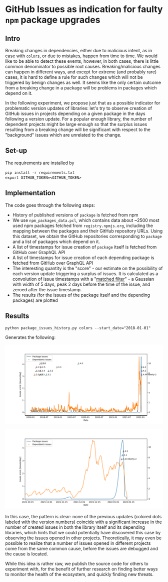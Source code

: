 # GitHub Issues as indication for faulty `npm` package upgrades

## Intro

Breaking changes in dependencies, either due to malicious intent, as in case with [`colors`](https://www.bleepingcomputer.com/news/security/dev-corrupts-npm-libs-colors-and-faker-breaking-thousands-of-apps/), or due to mistakes, happen from time to time. We would like to be able to detect these events, however, in both cases, there is little common denominator to possible root causes. Breaking/malicious changes can happen in different ways, and except for extreme (and probably rare) cases, it is hard to define a rule for such changes which will not be triggered by benign changes as well. It seems like the only certain outcome from a breaking change in a package will be problems in packages which depend on it.

In the following experiment, we propose just that as a possible indicator for problematic version updates of libraries: let's try to observe creation of GitHub issues in projects depending on a given package in the days following a version update. For a popular enough library, the number of dependent projects might be large enough so that the surplus issues resulting from a breaking change will be significant with respect to the "background" issues which are unrelated to the change.

## Set-up

The requirements are installed by

```
pip install -r requirements.txt
export GITHUB_TOKEN=<GITHUB_TOKEN>
```

## Implementation

The code goes through the following steps:

* History of published versions of `package` is fetched from npm
* We use  `npm_packages_data.pcl`, which contains data about ~2500 most used npm packages fetched from `registry.npmjs.org`, including the mapping between the packages and their GitHub repository URLs. Using this dataset, we obtain the GitHub repositories corresponding to `package` and a list of packages which depend on it.
* A list of timestamps for issue creation of `package` itself is fetched from GitHub over GraphQL API
* A list of timestamps for issue creation of each depending package is fetched from GitHub over GraphQL API
* The interesting quantity is the "score" - our estimate on the possibility of each version update triggering a surplus of issues. It is calculated as a convolution of issue timestamps with a "[matched filter](https://en.wikipedia.org/wiki/Wiener_filter)" - a Gaussian with width of 5 days, peak 2 days before the time of the issue, and zeroed after the issue timestamp.
* The results (for the issues of the package itself and the depending packages) are plotted

## Results

```
python package_issues_history.py colors --start_date="2018-01-01"
```

Generates the following:

![colors_stats](img/colors_stats.png)

![colors_stats](img/colors_stats2.png)

In this case, the pattern is clear: none of the previous updates (colored dots labeled with the version numbers) coincide with a significant increase in the number of created issues in both the library itself and its depending libraries, which hints that we could potentially have discovered this case by observing the issues opened in other projects. Theoretically, it may even be possible to realize that a number of issues opened in different projects come from the same common cause, before the issues are debugged and the cause is located. 

While this idea is rather raw, we publish the source code for others to experiment with, for the benefit of further research on finding better ways to monitor the health of the ecosystem, and quickly finding new threats.

